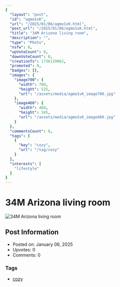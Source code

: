 ```yaml
---
{
  "layout": "post",
  "id": "agmo1vK",
  "url": "/2025/01/06/agmo1vK.html",
  "post_url": "/2025/01/06/agmo1vK.html",
  "title": "34M Arizona living room",
  "description": "",
  "type": "Photo",
  "nsfw": 0,
  "upVoteCount": 0,
  "downVoteCount": 0,
  "creationTs": 1736129062,
  "promoted": 0,
  "badges": [],
  "images": {
    "image700": {
      "width": 700,
      "height": 525,
      "url": "/assets/media/agmo1vK_image700.jpg"
    },
    "image460": {
      "width": 460,
      "height": 345,
      "url": "/assets/media/agmo1vK_image460.jpg"
    }
  },
  "commentsCount": 0,
  "tags": [
    {
      "key": "cozy",
      "url": "/tag/cozy"
    }
  ],
  "interests": [
    "lifestyle"
  ]
}
---
```


# 34M Arizona living room

![34M Arizona living room](/assets/media/agmo1vK_image700.jpg)

## Post Information

- Posted on: January 06, 2025
- Upvotes: 0
- Comments: 0

### Tags

- [cozy](/tag/cozy)
